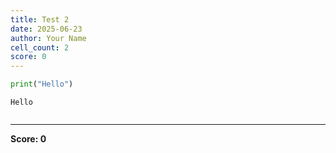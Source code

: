 ```yaml
---
title: Test 2 
date: 2025-06-23
author: Your Name
cell_count: 2
score: 0
---
```


```python
print("Hello")
```

    Hello
    


```python

```


---
**Score: 0**